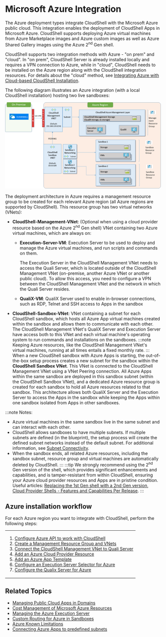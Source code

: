 # Microsoft Azure Integration

The Azure deployment types integrate CloudShell with the Microsoft Azure public cloud. This integration enables the deployment of CloudShell Apps in Microsoft Azure. CloudShell supports deploying Azure virtual machines from Azure Marketplace images and Azure custom images as well as Azure Shared Gallery images using the Azure 2<sup>nd</sup> Gen shell.

CloudShell supports two integration methods with Azure - "on prem" and "cloud". In "on prem", CloudShell Server is already installed locally and requires a VPN connection to Azure, while in "cloud", CloudShell needs to be installed on the Azure region along with the CloudShell integration resources. For details about the "cloud" method, see [Integrating Azure with Cloud-based CloudShell Installation](../integrating-azure-with-cloud-based-cloudshell-installation.md).

The following diagram illustrates an Azure integration (with a local CloudShell installation) hosting two live sandboxes:

![](/Images/Admin-Guide/Azure-deployment-type/Azure-architecture.png)

The deployment architecture in Azure requires a management resource group to be created for each relevant Azure region (all Azure regions are supported by CloudShell). This resource group has two virtual networks (VNets):

- **CloudShell-Management-VNet**: (Optional when using a cloud provider resource based on the Azure 2<sup>nd</sup> Gen shell) VNet containing two Azure virtual machines, which are always on:
    - **Execution-Server-VM**: Execution Server to be used to deploy and manage the Azure virtual machines, and run scripts and commands on them.
        
        The Execution Server in the CloudShell Management VNet needs to access the Quali Server, which is located outside of the CloudShell Management VNet (on-premise, another Azure VNet or another public cloud). To allow this access, you need to configure a VPN between the CloudShell Management VNet and the network in which the Quali Server resides.
        
    - **QualiX-VM**: QualiX Server used to enable in-browser connections, such as RDP, Telnet and SSH access to Apps in the sandbox

- **CloudShell-Sandbox-VNet**: VNet containing a subnet for each CloudShell sandbox, which hosts all Azure App virtual machines created within the sandbox and allows them to communicate with each other. The CloudShell Management VNet's QualiX Server and Execution Server have access both to this VNet and each virtual machine's operating system to run commands and installations on the sandboxes.
:::note
Keeping Azure resources, like the CloudShell Management VNet's virtual machines, running at all times entails a fixed monthly rate.
:::
When a new CloudShell sandbox with Azure Apps is starting, the out-of-the-box setup process creates a new subnet for the sandbox within the **CloudShell Sandbox VNet**. This VNet is connected to the CloudShell Management VNet using a VNet Peering connection. All Azure Apps within the same sandbox are deployed in this sandbox subnet (within the CloudShell Sandbox VNet), and a dedicated Azure resource group is created for each sandbox to hold all Azure resources related to that sandbox. This architecture allows both QualiX Server and the Execution Server to access the Apps in the sandbox while keeping the Apps within one sandbox isolated from Apps in other sandboxes.

:::note Notes:
- Azure virtual machines in the same sandbox live in the same subnet and can interact with each other.
- CloudShell allows sandboxes to have multiple subnets. If multiple subnets are defined (in the blueprint), the setup process will create the defined subnet networks instead of the default subnet. For additional information, see [Subnet Connectivity](../../../../setting-up-cloudshell/inventory-operations/connectivity-control/subnet-connectivity/index.md).
- When the sandbox ends, all related Azure resources, including the sandbox subnet, resource group and virtual machines are automatically deleted by CloudShell.
:::
:::tip
We strongly recommend using the 2<sup>nd</sup> Gen version of the shell, which provides significant enhancements and capabilities, and is tamper-resistant from within CloudShell, ensuring your Azure cloud provider resources and Apps are in pristine condition. Useful articles: [Replacing the 1st Gen shell with a 2nd Gen version](../../../../../devguide/reference/migrate-1st-gen-shell-to-2nd-gen-shell.md#replacing-the-1st-gen-shell-with-a-2nd-gen-version), [Cloud Provider Shells - Features and Capabilities Per Release](../../../cloud-provider-2g-shells-features-and-capabilities.md).
:::
## Azure installation workflow

For each Azure region you want to integrate with CloudShell, perform the following steps:

<table style={{ 
    borderLeftStyle: 'solid', borderLeftWidth: 0, 
    borderRightStyle: 'solid', borderRightWidth: 0, 
    borderTopStyle: 'solid', borderTopWidth: 0, 
    borderBottomStyle: 'solid', borderBottomWidth: 0, 
    marginLeft: 0, marginRight: 'auto' 
}}>
    <tbody>
        <tr>
            <td style={{ backgroundColor: '#fff9c7' }}>

1. [Configure Azure API to work with CloudShell](./configure-azure-api-to-work-with-cloudshell.md)
2. [Create a Management Resource Group and VNets](./create-a-management-resource-group-and-vnets.md)
3. [Connect the CloudShell Management VNet to Quali Server](./connect-the-cloudshell-management-vnet-to-quali-server.md)
4. [Add an Azure Cloud Provider Resource](./add-an-azure-cloud-provider-resource.md)
5. [Add an Azure App Template](./add-an-azure-app-template.md)
6. [Configure an Execution Server Selector for Azure](./configure-an-execution-server-selector-for-azure.md)
7. [Configure the Qualix Server for Azure](./configure-the-qualix-server-for-azure.md)
</td>
        </tr>
    </tbody>
</table>


## Related Topics

- [Managing Public Cloud Apps in Domains](../../managing-public-cloud-apps-in-domains.md)
- [Cost Management of Microsoft Azure Resources](../cost-management-of-microsoft-azure-resources.md)
- [Managing the Azure Execution Server](../managing-the-azure-execution-server.md)
- [Custom Routing for Azure in Sandboxes](../custom-routing-for-azure-in-sandboxes.md)
- [Azure Known Limitations](../azure-known-limitations.md)
- [Connecting Azure Apps to predefined subnets](../../../../../portal/sandboxes/sandbox-workspace/connect-resources-and-apps.md#connecting-azure-apps-to-predefined-subnets)